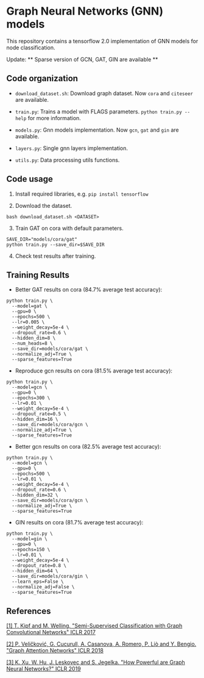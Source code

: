 # Graph Neural Networks (GNN) models

This repository contains a tensorflow 2.0 implementation of GNN models for node
classification.

Update: ** Sparse version of GCN, GAT, GIN are available **

## Code organization

*   `download_dataset.sh`: Download graph dataset. Now `cora` and `citeseer` are available.

*   `train.py`: Trains a model with FLAGS parameters. `python train.py --help`
    for more information.

*   `models.py`: Gnn models implementation. Now `gcn`, `gat` and `gin` are available.

*   `layers.py`: Single gnn layers implementation.

*   `utils.py`: Data processing utils functions.

## Code usage

1.  Install required libraries, e.g. `pip install tensorflow`

2.  Download the dataset.

```
bash download_dataset.sh <DATASET>
```

3.  Train GAT on cora with default parameters.

```
SAVE_DIR="models/cora/gat"
python train.py --save_dir=$SAVE_DIR
```

4.  Check test results after training.

## Training Results

*   Better GAT results on cora (84.7% average test accuracy):

```
python train.py \
  --model=gat \
  --gpu=0 \
  --epochs=500 \
  --lr=0.005 \
  --weight_decay=5e-4 \
  --dropout_rate=0.6 \
  --hidden_dim=8 \
  --num_heads=8 \
  --save_dir=models/cora/gat \
  --normalize_adj=True \
  --sparse_features=True
```

*   Reproduce gcn results on cora (81.5% average test accuracy):

```
python train.py \
  --model=gcn \
  --gpu=0 \
  --epochs=300 \
  --lr=0.01 \
  --weight_decay=5e-4 \
  --dropout_rate=0.5 \
  --hidden_dim=16 \
  --save_dir=models/cora/gcn \
  --normalize_adj=True \
  --sparse_features=True
```

*   Better gcn results on cora (82.5% average test accuracy):

```
python train.py \
  --model=gcn \
  --gpu=0 \
  --epochs=500 \
  --lr=0.01 \
  --weight_decay=5e-4 \
  --dropout_rate=0.6 \
  --hidden_dim=32 \
  --save_dir=models/cora/gcn \
  --normalize_adj=True \
  --sparse_features=True
```

*   GIN results on cora (81.7% average test accuracy):

```
python train.py \
  --model=gin \
  --gpu=0 \
  --epochs=150 \
  --lr=0.01 \
  --weight_decay=5e-4 \
  --dropout_rate=0.8 \
  --hidden_dim=64 \
  --save_dir=models/cora/gin \
  --learn_eps=False \
  --normalize_adj=False \
  --sparse_features=True
```

## References

[[1] T. Kipf and M. Welling. "Semi-Supervised Classification with Graph
Convolutional Networks" ICLR 2017](https://arxiv.org/pdf/1609.02907.pdf)

[[2] P. Veličković, G. Cucurull, A. Casanova, A. Romero, P. Liò and Y. Bengio. 
"Graph Attention Networks" ICLR 2018](https://arxiv.org/pdf/1710.10903.pdf)

[[3] K. Xu, W. Hu, J. Leskovec and S. Jegelka. "How Powerful are Graph 
Neural Networks?" ICLR 2019](https://arxiv.org/pdf/1810.00826.pdf)
